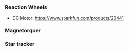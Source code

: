 ### Reaction Wheels
* DC Motor: https://www.sparkfun.com/products/20441
### Magnetorquer

### Star tracker
